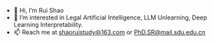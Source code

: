 - 👋 Hi, I’m Rui Shao
- 👀 I’m interested in Legal Artificial Intelligence, LLM Unlearning, Deep Learning Interpretability.
- 📫 Reach me at shaoruistudy@163.com or 	PhD.SR@mail.sdu.edu.cn


<!---
srstudy2000/srstudy2000 is a ✨ special ✨ repository because its `README.md` (this file) appears on your GitHub profile.
You can click the Preview link to take a look at your changes.
--->
